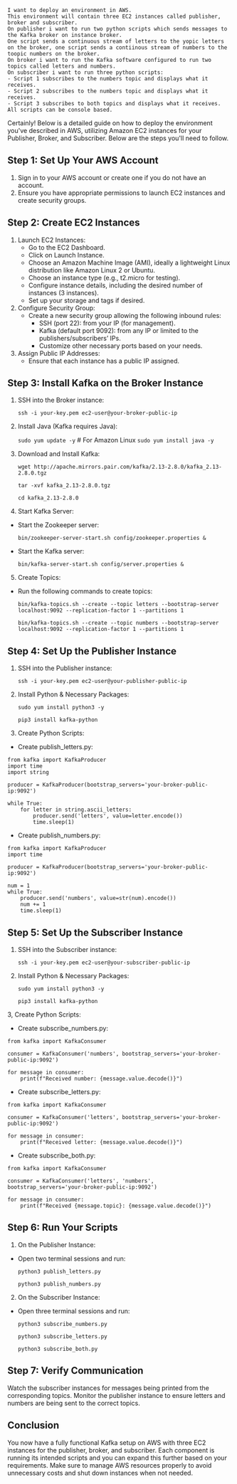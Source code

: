```
I want to deploy an environment in AWS.
This environment will contain three EC2 instances called publisher, broker and subscriber.
On publisher i want to run two python scripts which sends messages to the Kafka broker on instance broker.
One script sends a continuous stream of letters to the yopic letters on the broker, one script sends a contiinous stream of numbers to the toopic numbers on the broker.
On broker i want to run the Kafka software configured to run two topics called letters and numbers.
On subscriber i want to run three python scripts:
- Script 1 subscribes to the numbers topic and displays what it receives.
- Script 2 subscribes to the numbers topic and displays what it receives.
- Script 3 subscribes to both topics and displays what it receives.
All scripts can be console based.
```

Certainly! Below is a detailed guide on how to deploy the environment you've described in AWS, utilizing Amazon EC2 instances for your Publisher, Broker, and Subscriber. Below are the steps you'll need to follow.

## Step 1: Set Up Your AWS Account
1. Sign in to your AWS account or create one if you do not have an account.
2. Ensure you have appropriate permissions to launch EC2 instances and create security groups.

## Step 2: Create EC2 Instances
1. Launch EC2 Instances:
    - Go to the EC2 Dashboard.
    - Click on Launch Instance.
    - Choose an Amazon Machine Image (AMI), ideally a lightweight Linux distribution like Amazon Linux 2 or Ubuntu.
    - Choose an instance type (e.g., t2.micro for testing).
    - Configure instance details, including the desired number of instances (3 instances).
    - Set up your storage and tags if desired.
2. Configure Security Group:
    - Create a new security group allowing the following inbound rules:
      - SSH (port 22): from your IP (for management).
      - Kafka (default port 9092): from any IP or limited to the publishers/subscribers’ IPs.
      - Customize other necessary ports based on your needs.
3. Assign Public IP Addresses:
   - Ensure that each instance has a public IP assigned.

## Step 3: Install Kafka on the Broker Instance
1. SSH into the Broker instance:
 
    `ssh -i your-key.pem ec2-user@your-broker-public-ip`

2. Install Java (Kafka requires Java):
   
    `sudo yum update -y`  # For Amazon Linux
    `sudo yum install java -y`

3. Download and Install Kafka:

    `wget http://apache.mirrors.pair.com/kafka/2.13-2.8.0/kafka_2.13-2.8.0.tgz`
  
    `tar -xvf kafka_2.13-2.8.0.tgz`
  
    `cd kafka_2.13-2.8.0`

4. Start Kafka Server:
  - Start the Zookeeper server:

      `bin/zookeeper-server-start.sh config/zookeeper.properties &`
    
  - Start the Kafka server:

      `bin/kafka-server-start.sh config/server.properties &`

5. Create Topics:
- Run the following commands to create topics:

    `bin/kafka-topics.sh --create --topic letters --bootstrap-server localhost:9092 --replication-factor 1 --partitions 1`

    `bin/kafka-topics.sh --create --topic numbers --bootstrap-server localhost:9092 --replication-factor 1 --partitions 1`

## Step 4: Set Up the Publisher Instance
1. SSH into the Publisher instance:

    `ssh -i your-key.pem ec2-user@your-publisher-public-ip`

2. Install Python & Necessary Packages:

    `sudo yum install python3 -y`
   
    `pip3 install kafka-python`

4. Create Python Scripts:

- Create publish_letters.py:
```
from kafka import KafkaProducer
import time
import string

producer = KafkaProducer(bootstrap_servers='your-broker-public-ip:9092')

while True:
    for letter in string.ascii_letters:
        producer.send('letters', value=letter.encode())
        time.sleep(1)
```

- Create publish_numbers.py:

```
from kafka import KafkaProducer
import time

producer = KafkaProducer(bootstrap_servers='your-broker-public-ip:9092')

num = 1
while True:
    producer.send('numbers', value=str(num).encode())
    num += 1
    time.sleep(1)
```

## Step 5: Set Up the Subscriber Instance
1. SSH into the Subscriber instance:

    `ssh -i your-key.pem ec2-user@your-subscriber-public-ip`
  
2. Install Python & Necessary Packages:

    `sudo yum install python3 -y`
   
    `pip3 install kafka-python`

3, Create Python Scripts:

- Create subscribe_numbers.py:
```
from kafka import KafkaConsumer

consumer = KafkaConsumer('numbers', bootstrap_servers='your-broker-public-ip:9092')

for message in consumer:
    print(f"Received number: {message.value.decode()}")
```

- Create subscribe_letters.py:
```
from kafka import KafkaConsumer

consumer = KafkaConsumer('letters', bootstrap_servers='your-broker-public-ip:9092')

for message in consumer:
    print(f"Received letter: {message.value.decode()}")
```

- Create subscribe_both.py:
```
from kafka import KafkaConsumer

consumer = KafkaConsumer('letters', 'numbers', bootstrap_servers='your-broker-public-ip:9092')

for message in consumer:
    print(f"Received {message.topic}: {message.value.decode()}")
```

## Step 6: Run Your Scripts
1. On the Publisher Instance:

- Open two terminal sessions and run:

  `python3 publish_letters.py`

    `python3 publish_numbers.py`

2. On the Subscriber Instance:

- Open three terminal sessions and run:

    `python3 subscribe_numbers.py`

    `python3 subscribe_letters.py`

    `python3 subscribe_both.py`

## Step 7: Verify Communication
Watch the subscriber instances for messages being printed from the corresponding topics.
Monitor the publisher instance to ensure letters and numbers are being sent to the correct topics.

## Conclusion
You now have a fully functional Kafka setup on AWS with three EC2 instances for the publisher, broker, and subscriber. Each component is running its intended scripts and you can expand this further based on your requirements. Make sure to manage AWS resources properly to avoid unnecessary costs and shut down instances when not needed.
